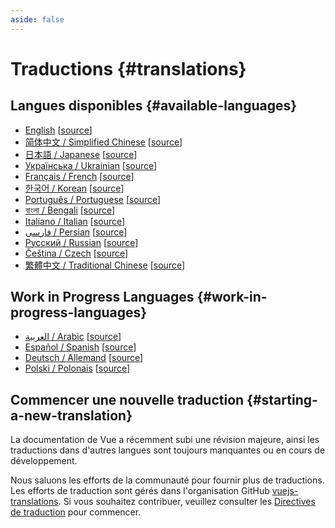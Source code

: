 ```yaml
---
aside: false
---
```


# Traductions {#translations}

## Langues disponibles {#available-languages}

- [English](https://vuejs.org/) [[source](https://github.com/vuejs/docs)]
- [简体中文 / Simplified Chinese](https://cn.vuejs.org/) [[source](https://github.com/vuejs-translations/docs-zh-cn)]
- [日本語 / Japanese](https://ja.vuejs.org/) [[source](https://github.com/vuejs-translations/docs-ja)]
- [Українська / Ukrainian](https://ua.vuejs.org) [[source](https://github.com/vuejs-translations/docs-ua)]
- [Français / French](https://fr.vuejs.org) [[source](https://github.com/vuejs-translations/docs-fr)]
- [한국어 / Korean](https://ko.vuejs.org) [[source](https://github.com/vuejs-translations/docs-ko)]
- [Português / Portuguese](https://pt.vuejs.org) [[source](https://github.com/vuejs-translations/docs-pt)]
- [বাংলা / Bengali](https://bn.vuejs.org) [[source](https://github.com/vuejs-translations/docs-bn)]
- [Italiano / Italian](https://it.vuejs.org) [[source](https://github.com/vuejs-translations/docs-it)]
- [فارسی / Persian](https://fa.vuejs.org) [[source](https://github.com/vuejs-translations/docs-fa)]
- [Русский / Russian](https://ru.vuejs.org/) [[source](https://github.com/vuejs-translations/docs-ru)]
- [Čeština / Czech](https://cs.vuejs.org/) [[source](https://github.com/vuejs-translations/docs-cs)]
- [繁體中文 / Traditional Chinese](https://zh-hk.vuejs.org/) [[source](https://github.com/vuejs-translations/docs-zh-hk)]

## Work in Progress Languages {#work-in-progress-languages}

- [العربية / Arabic](https://ar.vuejs.org/) [[source](https://github.com/vuejs-translations/docs-ar)]
- [Español / Spanish](https://vue3-spanish-docs.netlify.app/) [[source](https://github.com/icarusgk/vuejs-spanish-docs)]
- [Deutsch / Allemand](https://de.vuejs.org/) [[source](https://github.com/vuejs-translations/docs-de)]
- [Polski / Polonais](https://pl.vuejs.org/) [[source](https://github.com/vuejs-translations/docs-pl)]

## Commencer une nouvelle traduction {#starting-a-new-translation}

La documentation de Vue a récemment subi une révision majeure, ainsi les traductions dans d'autres langues sont toujours manquantes ou en cours de développement.

Nous saluons les efforts de la communauté pour fournir plus de traductions. Les efforts de traduction sont gérés dans l'organisation GitHub [vuejs-translations](https://github.com/vuejs-translations/). Si vous souhaitez contribuer, veuillez consulter les [Directives de traduction](https://github.com/vuejs-translations/guidelines/blob/main/README.md) pour commencer.
